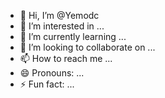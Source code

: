- 👋 Hi, I’m @Yemodc
- 👀 I’m interested in ...
- 🌱 I’m currently learning ...
- 💞️ I’m looking to collaborate on ...
- 📫 How to reach me ...
- 😄 Pronouns: ...
- ⚡ Fun fact: ...

<!---
Yemodc/Yemodc is a ✨ special ✨ repository because its `README.md` (this file) appears on your GitHub profile.
You can click the Preview link to take a look at your changes.
--->
